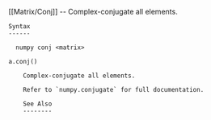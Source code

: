 [[Matrix/Conj]] --     Complex-conjugate all elements.

~~~
Syntax
------

  numpy conj <matrix>

a.conj()

    Complex-conjugate all elements.

    Refer to `numpy.conjugate` for full documentation.

    See Also
    --------
~~~
